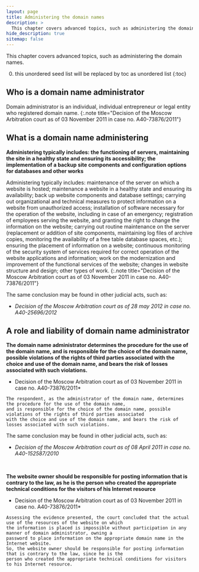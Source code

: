 ```yaml
---
layout: page
title: Administering the domain names
description: >
  This chapter covers advanced topics, such as administering the domain names.
hide_description: true
sitemap: false
---
```


This chapter covers advanced topics, such as administering the domain names.

0. this unordered seed list will be replaced by toc as unordered list
{:toc}

## Who is a domain name administrator

Domain administrator is an individual, individual entrepreneur or legal entity who registered domain name.
{:.note title="Decision of the Moscow Arbitration court as of 03 November 2011 in case no. A40-73876/2011"}

## What is a domain name administering

**Administering typically includes: the functioning of servers, maintaining the site in a healthy state and ensuring its accessibility; the implementation of a backup site components and configuration options for databases and other works**

Administering typically includes: maintenance of the server on which a website is hosted; maintenance a website in a healthy state and ensuring its availability; back up website components and database settings; carrying out organizational and technical measures to protect information on a website from unauthorized access; installation of software necessary for the operation of the website, including in case of an emergency; registration of employees serving the website, and granting the right to change the information on the website; carrying out routine maintenance on the server (replacement or addition of site components, maintaining log files of archive copies, monitoring the availability of a free table database spaces, etc.); ensuring the placement of information on a website; continuous monitoring of the security system of services required for correct operation of the website applications and information; work on the modernization and improvement of the functional services of the website; changes in website structure and design; other types of work.
{:.note title="Decision of the Moscow Arbitration court as of 03 November 2011 in case no. A40-73876/2011"}

The same conclusion may be found in other judicial acts, such as:
* *Decision of the Moscow Arbitration court as of 28 may 2012 in case no. A40-25696/2012*


## A role and liability of domain name administrator

**The domain name administrator determines the procedure for the use of the domain name, and is responsible for the choice of the domain name, possible violations of the rights of third parties associated with the choice and use of the domain name, and bears the risk of losses associated with such violations.**
* Decision of the Moscow Arbitration court as of 03 November 2011 in case no. A40-73876/2011*
```
The respondent, as the administrator of the domain name, determines the procedure for the use of the domain name, 
and is responsible for the choice of the domain name, possible violations of the rights of third parties associated 
with the choice and use of the domain name, and bears the risk of losses associated with such violations.
```

The same conclusion may be found in other judicial acts, such as:

* *Decision of the Moscow Arbitration court as of 08 April 2011 in case no. A40-152587/2010*
<br/>

**The website owner should be responsible for posting information that is contrary to the law, as he is the person who created the appropriate technical conditions for the visitors of his Internet resource**
* Decision of the Moscow Arbitration court as of 03 November 2011 in case no. A40-73876/2011*
```
Assessing the evidence presented, the court concluded that the actual use of the resources of the website on which 
the information is placed is impossible without participation in any manner of domain administrator, owning a 
password to place information on the appropriate domain name in the Internet website.
So, the website owner should be responsible for posting information that is contrary to the law, since he is the 
person who created the appropriate technical conditions for visitors to his Internet resource.
```

